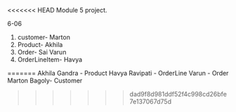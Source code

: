 <<<<<<< HEAD
Module 5 project.

6-06

1. customer- Marton
2. Product- Akhila
3. Order- Sai Varun
4. OrderLineItem- Havya 



=======
Akhila Gandra - Product
Havya Ravipati - OrderLine
Varun - Order
Marton Bagoly- Customer
>>>>>>> dad9f8d981ddf52f4c998cd26bfe7e137067d75d
